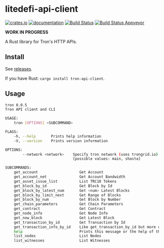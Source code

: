 # litedefi-api-client

[![crates.io](https://meritbadge.herokuapp.com/tron_api_client)](https://crates.io/crates/tron-api-client)
[![documentation](https://docs.rs/tron-api-client/badge.svg)](https://docs.rs/tron-api-client)
[![Build Status](https://travis-ci.org/oikos-cash/tron-api-client.svg?branch=master)](https://travis-ci.org/oikos-cash/tron-api-client)
[![Build Status Appveyor](https://ci.appveyor.com/api/projects/status/github/oikos-cash/tron-api-client)](https://ci.appveyor.com/project/oikos-cash/tron-api-client)

**WORK IN PROGRESS**

A Rust library for Tron's HTTP APIs.

## Install

See [releases](https://github.com/oikos-cash/tron-api-client/releases).

If you have Rust: `cargo install tron-api-client`.

## Usage

```bash
tron 0.0.5
Tron API client and CLI

USAGE:
    tron [OPTIONS] <SUBCOMMAND>

FLAGS:
    -h, --help       Prints help information
    -V, --version    Prints version information

OPTIONS:
        --network <network>    Specify tron network (uses trongrid.io) [env: TRON_NETWORK=shasta]  [default: main]
                               [possible values: main, shasta]

SUBCOMMANDS:
    get_account                   Get Account
    get_account_net               Get Account Bandwidth
    get_asset_issue_list          List TRC10 Tokens
    get_block_by_id               Get Block by Id
    get_block_by_latest_num       Get <num> Latest Blocks
    get_block_by_limit_next       Get Range of Blocks
    get_block_by_num              Get Block by Number
    get_chain_parameters          Get Chain Parameters
    get_contract                  Get Contract
    get_node_info                 Get Node Info
    get_now_block                 Get Latest Block
    get_transaction_by_id         Get Transaction by Id
    get_transaction_info_by_id    Like get_transaction_by_id but more detailed
    help                          Prints this message or the help of the given subcommand(s)
    list_nodes                    List Nodes
    list_witnesses                List Witnesses
```
